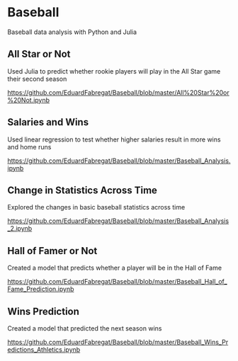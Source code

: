 # Baseball
Baseball data analysis with Python and Julia

## All Star or Not
Used Julia to predict whether rookie players will play in the All Star game their second season

https://github.com/EduardFabregat/Baseball/blob/master/All%20Star%20or%20Not.ipynb

## Salaries and Wins
Used linear regression to test whether higher salaries result in more wins and home runs

https://github.com/EduardFabregat/Baseball/blob/master/Baseball_Analysis.ipynb

## Change in Statistics Across Time
Explored the changes in basic baseball statistics across time

https://github.com/EduardFabregat/Baseball/blob/master/Baseball_Analysis_2.ipynb

## Hall of Famer or Not
Created a model that predicts whether a player will be in the Hall of Fame

https://github.com/EduardFabregat/Baseball/blob/master/Baseball_Hall_of_Fame_Prediction.ipynb

## Wins Prediction
Created a model that predicted the next season wins

https://github.com/EduardFabregat/Baseball/blob/master/Baseball_Wins_Predictions_Athletics.ipynb
